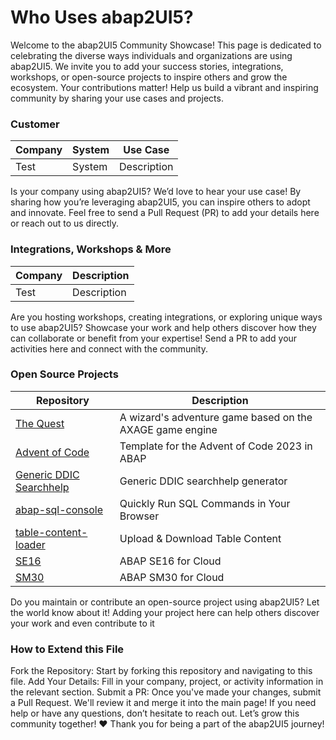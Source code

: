 # Who Uses abap2UI5?

Welcome to the abap2UI5 Community Showcase! This page is dedicated to celebrating the diverse ways individuals and organizations are using abap2UI5. We invite you to add your success stories, integrations, workshops, or open-source projects to inspire others and grow the ecosystem.
Your contributions matter! Help us build a vibrant and inspiring community by sharing your use cases and projects.

### Customer

|  Company | System | Use Case |
| ------------- | ------------- | ------------- |
| Test | System  | Description |

Is your company using abap2UI5?
We’d love to hear your use case! By sharing how you’re leveraging abap2UI5, you can inspire others to adopt and innovate. Feel free to send a Pull Request (PR) to add your details here or reach out to us directly.


### Integrations, Workshops & More

|  Company | Description |
| ------------- | ------------- |
| Test | Description |

Are you hosting workshops, creating integrations, or exploring unique ways to use abap2UI5?
Showcase your work and help others discover how they can collaborate or benefit from your expertise! Send a PR to add your activities here and connect with the community.

### Open Source Projects

|  Repository | Description |
| ------------- | ------------- |
| [The Quest](https://github.com/nomssi/axage)  | A wizard's adventure game based on the AXAGE game engine |
| [Advent of Code](https://github.com/joltdx/abap-advent-2023-template) | Template for the Advent of Code 2023 in ABAP  |
| [Generic DDIC Searchhelp](https://github.com/axelmohnen/a2UI5-generic_search_hlp) | Generic DDIC searchhelp generator  |
| [abap-sql-console](https://github.com/abap2UI5-apps/abap-sql-console) | Quickly Run SQL Commands in Your Browser  |
| [table-content-loader](https://github.com/abap2UI5-apps/table-content-loader) | Upload & Download Table Content  |
| [SE16](https://github.com/abap2UI5-apps/SE16) | ABAP SE16 for Cloud  |
| [SM30](https://github.com/abap2UI5-apps/SM30) | ABAP SM30 for Cloud  |

Do you maintain or contribute an open-source project using abap2UI5?
Let the world know about it! Adding your project here can help others discover your work and even contribute to it


###  How to Extend this File
Fork the Repository: Start by forking this repository and navigating to this file.
Add Your Details: Fill in your company, project, or activity information in the relevant section.
Submit a PR: Once you've made your changes, submit a Pull Request. We'll review it and merge it into the main page!
If you need help or have any questions, don’t hesitate to reach out. Let’s grow this community together!
❤️ Thank you for being a part of the abap2UI5 journey!
